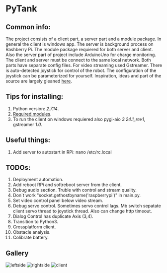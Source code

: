 # PyTank

## Common info:
The project consists of a client part, a server part and a module package.
In general the client is windows app. The server is background process on Rashberry Pi.
The module package requiered for both server and client.
Also the server part of project include ArduinoUno for charge monitoring.
The client and server must be connect to the same local network.
Both parts have separate config files. For video streaming used Gstreamer.
There is auto-detected joystick for control of the robot. The configuration of the joystick can be parameterized for yourself.
Inspiration, ideas and part of the source are largely gleaned [here](https://habr.com/en/post/244407/).


## Tips for installing:
1. Python version: *2.7.14*.
2. [Required modules](../master/requirements.txt).
3. To run the client on windows requiered also pygi-aio *3.24.1_rev1*, gstreamer *1.0*.


## Useful things:
1. Add server to autostart in RPi: nano /etc/rc.local

## TODOs:
1. Deployment automation.
2. Add reboot RPi and softreboot server from the client.
3. Debug audio section. Truble with control and stream quality.
4. Don`t work "socket.gethostbyname('raspberrypi')" in main.py.
5. Set video control panel below video stream.
6. Debug servo control. Sometimes servo control lags. Mb switch sepatate client servo thread to joystick thread. Also can change http timeout.
7. Dialog Control has duplicate Axis (3,4).
8. Transition to Python3.
9. Crossplatform client.
10. Obstacle analysis.
11. Colibrate battery.

## Gallery
![leftside](../master/images/tank_leftside.jpg)
![rightside](../master/images/tank_rightside.jpg)
![client](../master/images/clientscreen.PNG)


